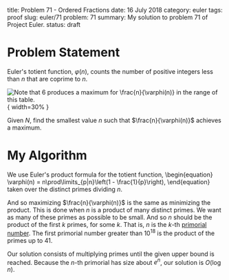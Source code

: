 title: Problem 71 - Ordered Fractions
date: 16 July 2018
category: euler
tags: proof
slug: euler/71
problem: 71
summary: My solution to problem 71 of Project Euler.
status: draft

# Problem Statement

Euler's totient function, $\varphi(n)$, counts the number of positive integers less than $n$ that are coprime to $n$.

![Note that 6 produces a maximum for $\frac{n}{\varphi(n)}$ in the range of this table.](../../figures/euler-69-tot-table.png){ width=30% }

Given $N$, find the smallest value $n$ such that $\frac{n}{\varphi(n)}$ achieves a maximum.

# My Algorithm

We use Euler's product formula for the totient function,
\begin{equation}
	\varphi(n) = n\prod\limits_{p|n}\left(1 - \frac{1}{p}\right),
\end{equation}
taken over the distinct primes dividing $n$.

And so maximizing $\frac{n}{\varphi(n)}$ is the same as minimizing the product.
This is done when $n$ is a product of many distinct primes.
We want as many of these primes as possible to be small.
And so $n$ should be the product of the first $k$ primes, for some $k$.
That is, $n$ is the $k$-th [primorial number](https://en.wikipedia.org/wiki/Primorial).
The first primorial number greater than $10^18$ is the product of the primes up to 41.

Our solution consists of multiplying primes until the given upper bound is reached.
Because the $n$-th primorial has size about $e^n$, our solution is $O(\log n)$.